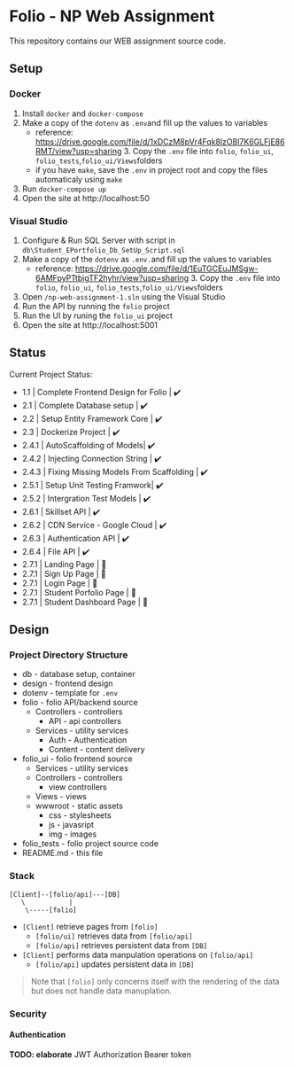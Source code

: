 # Folio - NP Web Assignment
This repository contains our WEB assignment source code.

## Setup 
### Docker
1. Install `docker` and `docker-compose`
2. Make a copy of the `dotenv` as `.env`and fill up the values to variables
    - reference: https://drive.google.com/file/d/1xDCzM8pVr4Fqk8lzOBl7K6GLFjE86RMT/view?usp=sharing
        3. Copy the `.env` file into `folio`, `folio_ui`, `folio_tests`,`folio_ui/Views`folders
    - if you have `make`, save the `.env` in project root and copy the files automaticaly using `make`
4. Run `docker-compose up`
5. Open the site at http://localhost:50
### Visual Studio
1. Configure & Run SQL Server with script in `db\Student_EPortfolio_Db_SetUp_Script.sql`
2. Make a copy of the `dotenv` as `.env.`and fill up the values to variables 
    - reference: https://drive.google.com/file/d/1EuTGCEuJMSgw-6AMFpyPTtbjgTF2hyhr/view?usp=sharing
        3. Copy the `.env` file into `folio`, `folio_ui`, `folio_tests`,`folio_ui/Views`folders
4. Open `/np-web-assignment-1.sln` using the Visual Studio
5. Run the API by running the `folio` project
5. Run the UI by runing the `folio_ui` project
6. Open the site at http://localhost:5001

## Status
Current Project Status:
- 1.1 | Complete Frontend Design for Folio | :heavy_check_mark: 
- 2.1 | Complete Database setup | :heavy_check_mark: 
- 2.2 | Setup Entity Framework Core | :heavy_check_mark:
- 2.3 | Dockerize Project | :heavy_check_mark:
- 2.4.1 | AutoScaffolding of Models| :heavy_check_mark: 
- 2.4.2 | Injecting Connection String | :heavy_check_mark:
- 2.4.3 | Fixing Missing Models From Scaffolding | :heavy_check_mark:
- 2.5.1 | Setup Unit Testing Framwork| :heavy_check_mark:
- 2.5.2 | Intergration Test Models | :heavy_check_mark:
- 2.6.1 | Skillset API | :heavy_check_mark:
- 2.6.2 | CDN Service - Google Cloud | :heavy_check_mark:
- 2.6.3 | Authentication API | :heavy_check_mark:
- 2.6.4 | File API | :heavy_check_mark:
- 2.7.1 | Landing Page | :construction:
- 2.7.1 | Sign Up Page | :construction:
- 2.7.1 | Login Page | :construction:
- 2.7.1 | Student Porfolio Page | :construction:
- 2.7.1 | Student Dashboard Page | :construction:

## Design
### Project Directory Structure
- db - database setup, container
- design - frontend design
- dotenv - template for `.env` 
- folio - folio API/backend source
    - Controllers - controllers
        - API - api controllers
    - Services - utility services
        - Auth - Authentication
        - Content - content delivery
- folio_ui - folio frontend source
    - Services - utility services
    - Controllers - controllers
        - view controllers
    - Views - views
    - wwwroot - static assets
        -  css - stylesheets
        -  js - javasript
        -  img - images
- folio_tests - folio project source code
- README.md - this file

### Stack
```
[Client]--[folio/api]---[DB]
   \           |
    \-----[folio]
```

- `[Client]` retrieve pages from `[folio]`
    - `[folio/ui]` retrieves data from `[folio/api]`
    - `[folio/api]` retrieves persistent data from `[DB]`
- `[Client]` performs data manpulation operations on `[folio/api]`
    - `[folio/api]` updates persistent data in `[DB]`

> Note that `[folio]` only concerns itself with the rendering of the data but
> does not handle data manuplation.

### Security
#### Authentication
**TODO: elaborate**
JWT Authorization Bearer token
